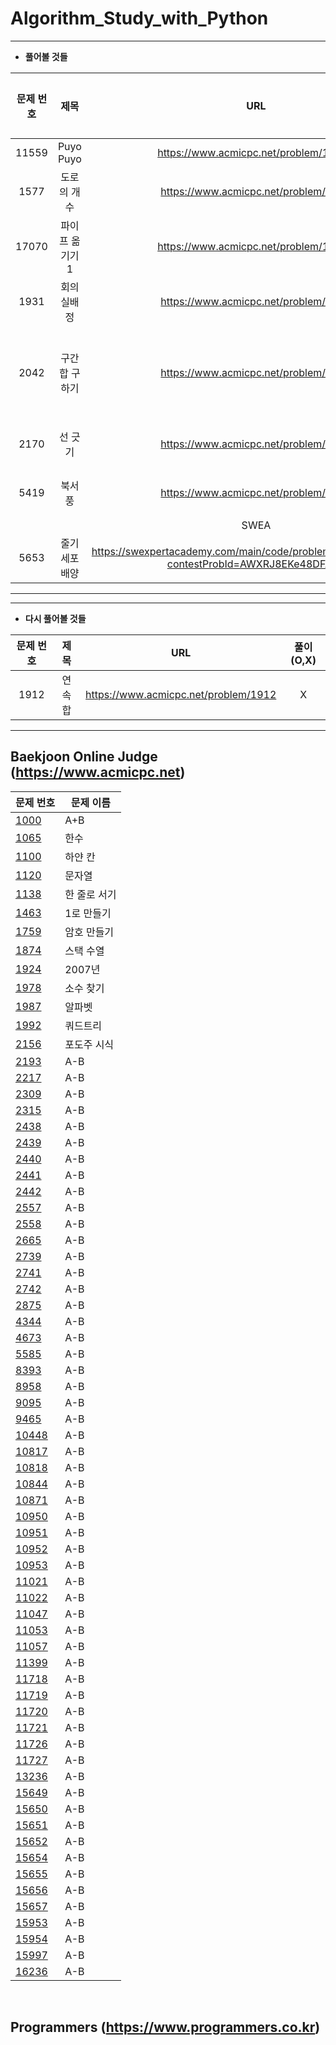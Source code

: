 Algorithm_Study_with_Python
==========

------

* **풀어볼 것들**

| 문제 번호 |         제목         |               URL                | 풀이(O,X) |   알고리즘   |
| :-------: | :------------------: | :------------------------------: | :-------: | :-------: |
|   11559   |      Puyo Puyo       | https://www.acmicpc.net/problem/11559 |     X     | |
|   1577   |      도로의 개수       | https://www.acmicpc.net/problem/1577 |     X     | |
|   17070   |      파이프 옮기기 1       | https://www.acmicpc.net/problem/17070 |     X     | |
|   1931   |      회의실배정       | https://www.acmicpc.net/problem/1931 |     X     | |
|   2042   |      구간 합 구하기       | https://www.acmicpc.net/problem/2042 |     X     |세그먼트 트리|
|   2170   |      선 긋기       | https://www.acmicpc.net/problem/2170 |     X     |스위핑|
|   5419   |      북서풍       | https://www.acmicpc.net/problem/5419 |     X     |스위핑|
|||SWEA|||
|   5653   |      줄기세포배양       | https://swexpertacademy.com/main/code/problem/problemDetail.do?contestProbId=AWXRJ8EKe48DFAUo |     X     | |

------

------

* **다시 풀어볼 것들**

| 문제 번호 |         제목         |               URL                | 풀이(O,X) |
| :-------: | :------------------: | :------------------------------: | :-------: |
|   1912   |      연속합       | https://www.acmicpc.net/problem/1912 |     X     |

------

Baekjoon Online Judge (https://www.acmicpc.net)
----------
| 문제 번호 | 문제 이름 | 
| --- | --- |
| [1000](https://www.acmicpc.net/problem/1000) | A+B | 
| [1065](https://www.acmicpc.net/problem/1065) | 한수 |
| [1100](https://www.acmicpc.net/problem/1100) | 하얀 칸 |
| [1120](https://www.acmicpc.net/problem/1120) | 문자열 |
| [1138](https://www.acmicpc.net/problem/1138) | 한 줄로 서기 |
| [1463](https://www.acmicpc.net/problem/1463) | 1로 만들기 |
| [1759](https://www.acmicpc.net/problem/1759) | 암호 만들기  |
| [1874](https://www.acmicpc.net/problem/1874) | 스택 수열 |
| [1924](https://www.acmicpc.net/problem/1924) | 2007년 |
| [1978](https://www.acmicpc.net/problem/1978) | 소수 찾기 |
| [1987](https://www.acmicpc.net/problem/1987) | 알파벳 |
| [1992](https://www.acmicpc.net/problem/1992) | 쿼드트리 |
| [2156](https://www.acmicpc.net/problem/2156) | 포도주 시식 |
| [2193](https://www.acmicpc.net/problem/2193) | A-B |
| [2217](https://www.acmicpc.net/problem/2217) | A-B |
| [2309](https://www.acmicpc.net/problem/2309) | A-B |
| [2315](https://www.acmicpc.net/problem/2315) | A-B |
| [2438](https://www.acmicpc.net/problem/2438) | A-B |
| [2439](https://www.acmicpc.net/problem/2439) | A-B |
| [2440](https://www.acmicpc.net/problem/2440) | A-B |
| [2441](https://www.acmicpc.net/problem/2441) | A-B |
| [2442](https://www.acmicpc.net/problem/2442) | A-B |
| [2557](https://www.acmicpc.net/problem/2557) | A-B |
| [2558](https://www.acmicpc.net/problem/2558) | A-B |
| [2665](https://www.acmicpc.net/problem/2665) | A-B |
| [2739](https://www.acmicpc.net/problem/2739) | A-B |
| [2741](https://www.acmicpc.net/problem/2741) | A-B |
| [2742](https://www.acmicpc.net/problem/2742) | A-B |
| [2875](https://www.acmicpc.net/problem/2875) | A-B |
| [4344](https://www.acmicpc.net/problem/4344) | A-B |
| [4673](https://www.acmicpc.net/problem/4673) | A-B |
| [5585](https://www.acmicpc.net/problem/5585) | A-B |
| [8393](https://www.acmicpc.net/problem/8393) | A-B |
| [8958](https://www.acmicpc.net/problem/8958) | A-B |
| [9095](https://www.acmicpc.net/problem/9095) | A-B |
| [9465](https://www.acmicpc.net/problem/9465) | A-B |
| [10448](https://www.acmicpc.net/problem/10448) | A-B |
| [10817](https://www.acmicpc.net/problem/10817) | A-B |
| [10818](https://www.acmicpc.net/problem/10818) | A-B |
| [10844](https://www.acmicpc.net/problem/10844) | A-B |
| [10871](https://www.acmicpc.net/problem/10871) | A-B |
| [10950](https://www.acmicpc.net/problem/10950) | A-B |
| [10951](https://www.acmicpc.net/problem/10951) | A-B |
| [10952](https://www.acmicpc.net/problem/10952) | A-B |
| [10953](https://www.acmicpc.net/problem/10953) | A-B |
| [11021](https://www.acmicpc.net/problem/11021) | A-B |
| [11022](https://www.acmicpc.net/problem/11022) | A-B |
| [11047](https://www.acmicpc.net/problem/11047) | A-B |
| [11053](https://www.acmicpc.net/problem/11053) | A-B |
| [11057](https://www.acmicpc.net/problem/11057) | A-B |
| [11399](https://www.acmicpc.net/problem/11399) | A-B |
| [11718](https://www.acmicpc.net/problem/11718) | A-B |
| [11719](https://www.acmicpc.net/problem/11719) | A-B |
| [11720](https://www.acmicpc.net/problem/11720) | A-B |
| [11721](https://www.acmicpc.net/problem/11721) | A-B |
| [11726](https://www.acmicpc.net/problem/11726) | A-B |
| [11727](https://www.acmicpc.net/problem/11727) | A-B |
| [13236](https://www.acmicpc.net/problem/13236) | A-B |
| [15649](https://www.acmicpc.net/problem/15649) | A-B |
| [15650](https://www.acmicpc.net/problem/15650) | A-B |
| [15651](https://www.acmicpc.net/problem/15651) | A-B |
| [15652](https://www.acmicpc.net/problem/15652) | A-B |
| [15654](https://www.acmicpc.net/problem/15654) | A-B |
| [15655](https://www.acmicpc.net/problem/15655) | A-B |
| [15656](https://www.acmicpc.net/problem/15656) | A-B |
| [15657](https://www.acmicpc.net/problem/15657) | A-B |
| [15953](https://www.acmicpc.net/problem/15953) | A-B |
| [15954](https://www.acmicpc.net/problem/15954) | A-B |
| [15997](https://www.acmicpc.net/problem/15997) | A-B |
| [16236](https://www.acmicpc.net/problem/16236) | A-B |

</br>

Programmers (https://www.programmers.co.kr)
----------

